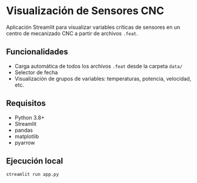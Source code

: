 # Visualización de Sensores CNC

Aplicación Streamlit para visualizar variables críticas de sensores en un centro de mecanizado CNC a partir de archivos `.feat`.

## Funcionalidades

- Carga automática de todos los archivos `.feat` desde la carpeta `data/`
- Selector de fecha
- Visualización de grupos de variables: temperaturas, potencia, velocidad, etc.

## Requisitos

- Python 3.8+
- Streamlit
- pandas
- matplotlib
- pyarrow

## Ejecución local

```bash
streamlit run app.py
